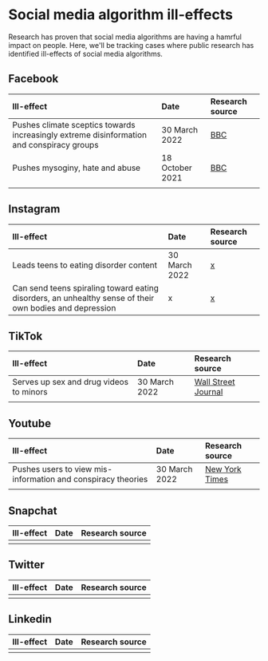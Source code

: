 # Social media algorithm ill-effects 

Research has proven that social media algorithms are having a hamrful impact on people. Here, we'll be tracking cases where public research has identified ill-effects of social media algorithms. 


## Facebook

| Ill-effect | Date | Research source |
|:---|:---|:---|
| Pushes climate sceptics towards increasingly extreme disinformation and conspiracy groups | 30 March 2022 | [BBC](https://www.bbc.com/news/technology-60905348)  | 
| Pushes mysoginy, hate and abuse | 18 October 2021 | [BBC](https://www.bbc.com/news/uk-58924168)  |
| | | |


## Instagram
| Ill-effect | Date | Research source |
|:---|:---|:---|
| Leads teens to eating disorder content | 30 March 2022 | [x](x)  | 
| Can send teens spiraling toward eating disorders, an unhealthy sense of their own bodies and depression | x | [x](x)  |

## TikTok
| Ill-effect | Date | Research source |
|:---|:---|:---|
| Serves up sex and drug videos to minors | 30 March 2022 |  [Wall Street Journal](https://www.wsj.com/articles/tiktok-algorithm-sex-drugs-minors-11631052944)  | 
||||


## Youtube
| Ill-effect | Date | Research source |
|:---|:---|:---|
| Pushes users to view mis-information and conspiracy theories | 30 March 2022 | [New York Times](https://www.nytimes.com/2020/04/16/podcasts/rabbit-hole-internet-youtube-virus.html) |
||||


## Snapchat
| Ill-effect | Date | Research source |
|:---|:---|:---|
||||


## Twitter
| Ill-effect | Date | Research source |
|:---|:---|:---|
||||

## Linkedin
| Ill-effect | Date | Research source |
|:---|:---|:---|
||||
